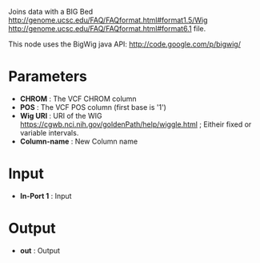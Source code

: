 Joins data with a BIG Bed http://genome.ucsc.edu/FAQ/FAQformat.html#format1.5/Wig http://genome.ucsc.edu/FAQ/FAQformat.html#format6.1 file.

This node uses the BigWig java API: http://code.google.com/p/bigwig/

# Parameters #


  * **CHROM** : The VCF CHROM column
  * **POS** : The VCF POS column (first base is '1')
  * **Wig URI** : URI of the WIG https://cgwb.nci.nih.gov/goldenPath/help/wiggle.html ; Eitheir fixed or variable intervals.
  * **Column-name** : New Column name

# Input #


  * **In-Port 1** : Input


# Output #


  * **out** : Output